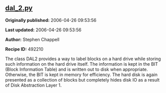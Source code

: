 ## [dal_2.py](https://code.activestate.com/recipes/492210-dal_2py)

**Originally published:** 2006-04-26 09:53:56

**Last updated:** 2006-04-26 09:53:56

**Author:** Stephen Chappell

**Recipe ID:** 492210

The class DAL2 provides a way to label
blocks on a hard drive while storing
such information on the hard drive
itself. The information is kept in the
BIT (Block Information Table) and is
written out to disk when appropriate.
Otherwise, the BIT is kept in memory
for efficiency. The hard disk is again
presented as a collection of blocks but
completely hides disk IO as a result of
Disk Abstraction Layer 1.
